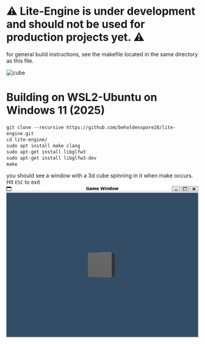 # ⚠️ Lite-Engine is under development and should not be used for production projects yet. ⚠️
for general build instructions, see the makefile located in the same directory as this file.

![cube](./doc/img/cube_preview.jpg)

# Building on WSL2-Ubuntu on Windows 11 (2025)
```
git clone --recursive https://github.com/beholdenspore28/lite-engine.git
cd lite-engine/
sudo apt install make clang
sudo apt-get install libglfw3
sudo apt-get install libglfw3-dev
make
```

you should see a window with a 3d cube spinning in it when make occurs. Hit `ESC` to exit
![cube](./doc/img/cube_make.jpg)
